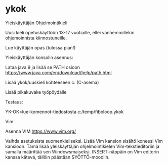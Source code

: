 # ykok
Yleiskäyttäjän Ohjelmointikieli


Uusi kieli opetuskäyttöön 13-17 vuotiaille, ellei vanhemmillekin ohjemoinnista kiinnostuneille.

Lue käyttäjän opas (tulossa pian!)

Yleiskäyttäjän konsolin asennus:

Lataa java 9 ja lisää se PATH osioon
https://www.java.com/en/download/help/path.html

Lisää ykok/uuskieli kohteeseen c: (C-asema)

Lisää pikakuvake työpöydälle


Testaus:

YK-OK>lue-komennot-tiedostosta c:/temp/fiboloop.ykok


Vim:

Asenna VIM https://www.vim.org/

Vaihda asetuksista suomenkieliseksi. Lisää Vim kansion sisältö koneesi Vim kansioon. Tämä lisää yleiskäyttäjän ohjelmointikielen Vim-tekstieditoriin ja samalla määrittää sen Windowsmaiseksi.
INSERT-näppäin on Vim editorin kanssa kätevä, tällöin päästään SYÖTTÖ-moodiin.





